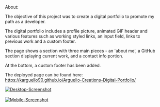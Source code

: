 About:

The objective of this project was to create a digital portfolio to promote my path as a developer. 

The digital portfolio includes a profile picture, animated GIF header and various features such as working styled links, 
an input field, links to previous work and a custom footer.

The page shows a section with three main pieces - an 'about me', a GitHub section displaying current work, and a contact info portion. 

At the bottom, a custom footer has been added.

The deployed page can be found here: https://karguello90.github.io/Arguello-Creations-Digital-Portfolio/

<a href="https://postimg.cc/w1ZzdVw6" target="_blank"><img src="https://i.postimg.cc/cJ4LwkY8/Desktop-Screenshot.png" alt="Desktop-Screenshot"/></a><br/><br/>
<a href="https://postimg.cc/qhXHyd4R" target="_blank"><img src="https://i.postimg.cc/50D9cxrw/Mobile-Screenshot.jpg" alt="Mobile-Screenshot"/></a><br/><br/>

